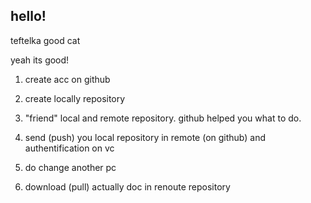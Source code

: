 ## hello!

teftelka good cat

yeah its good!

1. create acc on github

2. create locally repository

3. "friend" local and remote repository. github helped you what to do.

4. send (push) you local repository in remote (on github) and authentification on vc

5. do change another pc

6. download (pull) actually doc in renoute repository